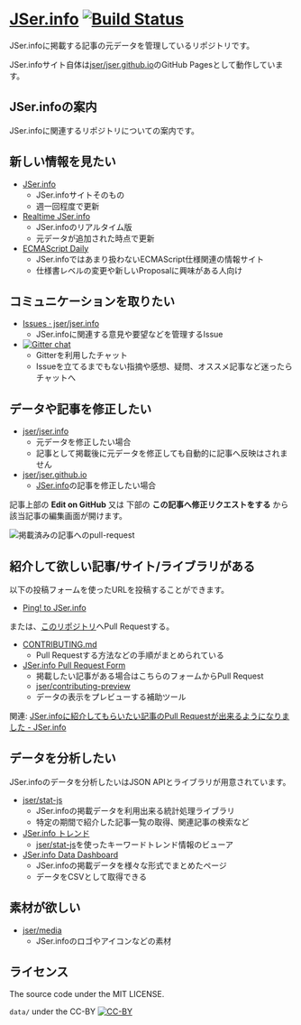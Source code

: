 # [JSer.info][] [![Build Status](https://travis-ci.org/jser/jser.info.svg?branch=gh-pages)](https://travis-ci.org/jser/jser.info)

JSer.infoに掲載する記事の元データを管理しているリポジトリです。

JSer.infoサイト自体は[jser/jser.github.io](https://github.com/jser/jser.github.io "jser/jser.github.io")のGitHub Pagesとして動作しています。

## JSer.infoの案内

JSer.infoに関連するリポジトリについての案内です。

## 新しい情報を見たい

- [JSer.info](https://jser.info/)
	- JSer.infoサイトそのもの
	- 週一回程度で更新
- [Realtime JSer.info](http://realtime.jser.info/)
	- JSer.infoのリアルタイム版
	- 元データが追加された時点で更新
- [ECMAScript Daily](https://ecmascript-daily.github.io/ "ECMAScript Daily")
	- JSer.infoではあまり扱わないECMAScript仕様関連の情報サイト
	- 仕様書レベルの変更や新しいProposalに興味がある人向け

## コミュニケーションを取りたい

- [Issues · jser/jser.info](https://github.com/jser/jser.info/issues "Issues · jser/jser.info")
	- JSer.infoに関連する意見や要望などを管理するIssue
- [![Gitter chat](https://badges.gitter.im/jser/jser.info.png)](https://gitter.im/jser/jser.info)
	- Gitterを利用したチャット
	- Issueを立てるまでもない指摘や感想、疑問、オススメ記事など迷ったらチャットへ

## データや記事を修正したい

- [jser/jser.info](https://github.com/jser/jser.info "jser/jser.info")
	- 元データを修正したい場合
	- 記事として掲載後に元データを修正しても自動的に記事へ反映はされません
- [jser/jser.github.io](https://github.com/jser/jser.github.io "jser/jser.github.io")
	- [JSer.info][]の記事を修正したい場合

記事上部の **Edit on GitHub** 又は 下部の **この記事へ修正リクエストをする** から該当記事の編集画面が開けます。

![掲載済みの記事へのpull-request](http://take.ms/suw5I)


## 紹介して欲しい記事/サイト/ライブラリがある

以下の投稿フォームを使ったURLを投稿することができます。

- [Ping! to JSer.info](https://jser.info/ping/ "Ping! to JSer.info")

または、[このリポジトリ](https://github.com/jser/jser.info)へPull Requestする。

- [CONTRIBUTING.md](./CONTRIBUTING.md)
	- Pull Requestする方法などの手順がまとめられている
- [JSer.info Pull Request Form](https://jser.info/contributing/ "JSer.info Pull Request Form")
	- 掲載したい記事がある場合はこちらのフォームからPull Request
	- [jser/contributing-preview](https://github.com/jser/contributing-preview "jser/contributing-preview")
	- データの表示をプレビューする補助ツール

関連: [JSer.infoに紹介してもらいたい記事のPull Requestが出来るようになりました - JSer.info](https://jser.info/post/75446735069/jser-info-pull-request/ "JSer.infoに紹介してもらいたい記事のPull Requestが出来るようになりました - JSer.info")


## データを分析したい

JSer.infoのデータを分析したいはJSON APIとライブラリが用意されています。

- [jser/stat-js](https://github.com/jser/stat-js "jser/stat-js")
	- JSer.infoの掲載データを利用出来る統計処理ライブラリ
	- 特定の期間で紹介した記事一覧の取得、関連記事の検索など
- [JSer.info トレンド](https://jser.info/trends/ "JSer.info トレンド")
	- [jser/stat-js](https://github.com/jser/stat-js "jser/stat-js")を使ったキーワードトレンド情報のビューア
- [JSer.info Data Dashboard](https://jser.info/data-dashboard/ "JSer.info Data Dashboard")
	- JSer.infoの掲載データを様々な形式でまとめたページ
	- データをCSVとして取得できる

## 素材が欲しい

- [jser/media](https://github.com/jser/media "jser/media")
	- JSer.infoのロゴやアイコンなどの素材


## ライセンス

The source code under the MIT LICENSE.

`data/` under the CC-BY [![CC-BY](https://i.creativecommons.org/l/by/4.0/88x31.png)](http://creativecommons.org/licenses/by/4.0/)

[JSer.info]: https://jser.info/  "JSer.info"
